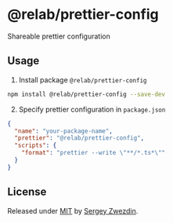 # @relab/prettier-config

Shareable prettier configuration

## Usage

1. Install package `@relab/prettier-config`
```bash
npm install @relab/prettier-config --save-dev
```
2. Specify prettier configuration in `package.json`
```json
{
  "name": "your-package-name",
  "prettier": "@relab/prettier-config",
  "scripts": {
    "format": "prettier --write \"**/*.ts*\""
  }
}
```

## License

Released under [MIT](/LICENSE) by [Sergey Zwezdin](https://github.com/sergeyzwezdin).
